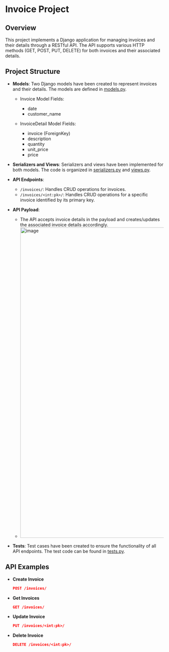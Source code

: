 # Invoice Project

## Overview

This project implements a Django application for managing invoices and their details through a RESTful API. The API supports various HTTP methods (GET, POST, PUT, DELETE) for both invoices and their associated details.

## Project Structure

- **Models**: Two Django models have been created to represent invoices and their details. The models are defined in [models.py](https://github.com/prashik0/Invoice-Project/blob/main/core/invoice/models.py).

  - Invoice Model Fields:
    - date
    - customer_name

  - InvoiceDetail Model Fields:
    - invoice (ForeignKey)
    - description
    - quantity
    - unit_price
    - price

- **Serializers and Views**: Serializers and views have been implemented for both models. The code is organized in [serializers.py](https://github.com/prashik0/Invoice-Project/blob/main/core/invoice/serializers.py) and [views.py](https://github.com/prashik0/Invoice-Project/blob/main/core/invoice/views.py).

- **API Endpoints**:
  - `/invoices/`: Handles CRUD operations for invoices.
  - `/invoices/<int:pk>/`: Handles CRUD operations for a specific invoice identified by its primary key.

- **API Payload**:
  - The API accepts invoice details in the payload and creates/updates the associated invoice details accordingly.
  - <img width="989" alt="image" src="https://github.com/prashik0/Invoice-Project/assets/88423828/b70ea259-884b-4e12-bcec-a2cfd7b65f49">

- **Tests**: Test cases have been created to ensure the functionality of all API endpoints. The test code can be found in [tests.py](https://github.com/prashik0/Invoice-Project/blob/main/core/invoice/tests.py).

## API Examples

- **Create Invoice**
  ```json
  POST /invoices/
- **Get Invoices**
  ```json
  GET /invoices/
- **Update Invoice**
  ```json
  PUT /invoices/<int:pk>/
- **Delete Invoice**
  ```json
  DELETE /invoices/<int:pk>/ 
